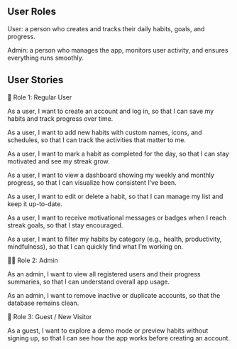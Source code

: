 ## User Roles

User: a person who creates and tracks their daily habits, goals, and progress.

Admin: a person who manages the app, monitors user activity, and ensures everything runs smoothly.

## User Stories

👤 Role 1: Regular User

As a user, I want to create an account and log in, so that I can save my habits and track progress over time.

As a user, I want to add new habits with custom names, icons, and schedules, so that I can track the activities that matter to me.

As a user, I want to mark a habit as completed for the day, so that I can stay motivated and see my streak grow.

As a user, I want to view a dashboard showing my weekly and monthly progress, so that I can visualize how consistent I’ve been.

As a user, I want to edit or delete a habit, so that I can manage my list and keep it up-to-date.

As a user, I want to receive motivational messages or badges when I reach streak goals, so that I stay encouraged.

As a user, I want to filter my habits by category (e.g., health, productivity, mindfulness), so that I can quickly find what I’m working on.

🧑‍🏫 Role 2: Admin 

As an admin, I want to view all registered users and their progress summaries, so that I can understand overall app usage.

As an admin, I want to remove inactive or duplicate accounts, so that the database remains clean.

💬 Role 3: Guest / New Visitor

As a guest, I want to explore a demo mode or preview habits without signing up, so that I can see how the app works before creating an account.
